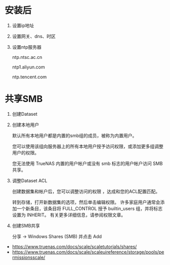 # 安装后

1. 设置ip地址

2. 设置网关、dns、时区

3. 设置ntp服务器

   ntp.ntsc.ac.cn

   ntp1.aliyun.com

   ntp.tencent.com

# 共享SMB

1. 创建Dataset

2. 创建本地用户

   默认所有本地用户都是内置的smb组的成员，被称为内置用户。

   您可以使用该组向服务器上的所有本地用户授予访问权限，或添加更多组调整用户的权限。

   您无法使用 TrueNAS 内置的用户帐户或没有 smb 标志的用户帐户访问 SMB 共享。

3. 调整Dataset ACL

   创建数据集和帐户后，您可以调整访问的权限 ，达成和您的ACL配置匹配。 

   转到存储，打开新数据集的选项，然后单击编辑权限。 许多家庭用户通常会添加一个新条目，该条目将 FULL_CONTROL 授予 builtin_users 组，并将标志设置为 INHERIT。 有关更多详细信息，请参阅权限文章。

4. 创建SMB共享

   分享 -> Windows Shares (SMB) 并点击 Add



- https://www.truenas.com/docs/scale/scaletutorials/shares/
- https://www.truenas.com/docs/scale/scaleuireference/storage/pools/permissionsscale/
